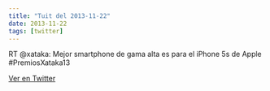 ```yaml
---
title: "Tuit del 2013-11-22"
date: 2013-11-22
tags: [twitter]
---
```


RT @xataka: Mejor smartphone de gama alta es para el iPhone 5s de Apple #PremiosXataka13



[Ver en Twitter](https://twitter.com/i/web/status/403887160866394112)
